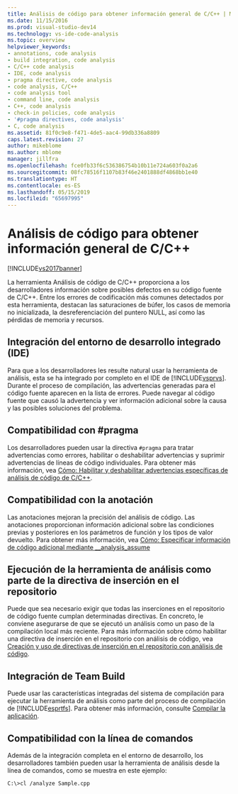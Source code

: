 ```yaml
---
title: Análisis de código para obtener información general de C/C++ | Microsoft Docs
ms.date: 11/15/2016
ms.prod: visual-studio-dev14
ms.technology: vs-ide-code-analysis
ms.topic: overview
helpviewer_keywords:
- annotations, code analysis
- build integration, code analysis
- C/C++ code analysis
- IDE, code analysis
- pragma directive, code analysis
- code analysis, C/C++
- code analysis tool
- command line, code analysis
- C++, code analysis
- check-in policies, code analysis
- '#pragma directives, code analysis'
- C, code analysis
ms.assetid: 81f0c9e8-f471-4de5-aac4-99db336a8809
caps.latest.revision: 27
author: mikeblome
ms.author: mblome
manager: jillfra
ms.openlocfilehash: fce0fb33f6c536386754b10b11e724a603f0a2a6
ms.sourcegitcommit: 08fc78516f1107b83f46e2401888df4868bb1e40
ms.translationtype: HT
ms.contentlocale: es-ES
ms.lasthandoff: 05/15/2019
ms.locfileid: "65697995"
---
```

# <a name="code-analysis-for-cc-overview"></a>Análisis de código para obtener información general de C/C++
[!INCLUDE[vs2017banner](../includes/vs2017banner.md)]

La herramienta Análisis de código de C/C++ proporciona a los desarrolladores información sobre posibles defectos en su código fuente de C/C++. Entre los errores de codificación más comunes detectados por esta herramienta, destacan las saturaciones de búfer, los casos de memoria no inicializada, la desreferenciación del puntero NULL, así como las pérdidas de memoria y recursos.  
  
## <a name="ide-integrated-development-environment-integration"></a>Integración del entorno de desarrollo integrado (IDE)  
 Para que a los desarrolladores les resulte natural usar la herramienta de análisis, esta se ha integrado por completo en el IDE de [!INCLUDE[vsprvs](../includes/vsprvs-md.md)]. Durante el proceso de compilación, las advertencias generadas para el código fuente aparecen en la lista de errores. Puede navegar al código fuente que causó la advertencia y ver información adicional sobre la causa y las posibles soluciones del problema.  
  
## <a name="pragma-support"></a>Compatibilidad con #pragma  
 Los desarrolladores pueden usar la directiva `#pragma` para tratar advertencias como errores, habilitar o deshabilitar advertencias y suprimir advertencias de líneas de código individuales. Para obtener más información, vea [Cómo: Habilitar y deshabilitar advertencias específicas de análisis de código de C/C++](https://msdn.microsoft.com/910b8518-71f1-4b2e-b012-70647795642a).  
  
## <a name="annotation-support"></a>Compatibilidad con la anotación  
 Las anotaciones mejoran la precisión del análisis de código. Las anotaciones proporcionan información adicional sobre las condiciones previas y posteriores en los parámetros de función y los tipos de valor devuelto. Para obtener más información, vea [Cómo: Especificar información de código adicional mediante __analysis_assume](../code-quality/how-to-specify-additional-code-information-by-using-analysis-assume.md)  
  
## <a name="run-analysis-tool-as-part-of-check-in-policy"></a>Ejecución de la herramienta de análisis como parte de la directiva de inserción en el repositorio  
 Puede que sea necesario exigir que todas las inserciones en el repositorio de código fuente cumplan determinadas directivas. En concreto, le conviene asegurarse de que se ejecutó un análisis como un paso de la compilación local más reciente. Para más información sobre cómo habilitar una directiva de inserción en el repositorio con análisis de código, vea [Creación y uso de directivas de inserción en el repositorio con análisis de código](../code-quality/creating-and-using-code-analysis-check-in-policies.md).  
  
## <a name="team-build-integration"></a>Integración de Team Build  
 Puede usar las características integradas del sistema de compilación para ejecutar la herramienta de análisis como parte del proceso de compilación de [!INCLUDE[esprtfs](../includes/esprtfs-md.md)]. Para obtener más información, consulte [Compilar la aplicación](https://msdn.microsoft.com/library/a971b0f9-7c28-479d-a37b-8fd7e27ef692).  
  
## <a name="command-line-support"></a>Compatibilidad con la línea de comandos  
 Además de la integración completa en el entorno de desarrollo, los desarrolladores también pueden usar la herramienta de análisis desde la línea de comandos, como se muestra en este ejemplo:  
  
 `C:\>cl /analyze Sample.cpp`
